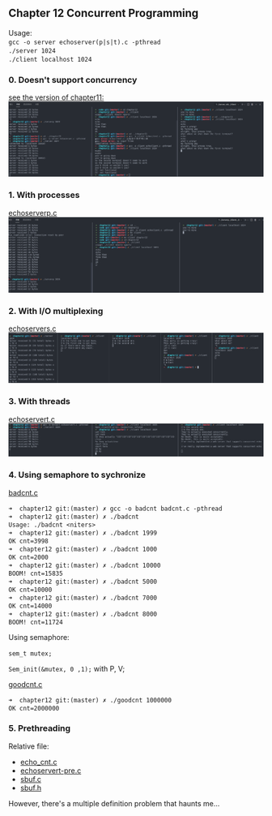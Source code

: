 ## Chapter 12 Concurrent Programming  

Usage:  
`gcc -o server echoserver(p|s|t).c -pthread`  
`./server 1024`  
`./client localhost 1024`  

### 0. Doesn't support concurrency  

[see the version of chapter11:](../chapter11/echoserver.c)  
![](./server_no_concurrency.png)


### 1. With processes  

[echoserverp.c](./echoserverp.c)  
![](./serverp.png)  

### 2. With I/O multiplexing  

[echoservers.c](./echoservers.c)  
![](./servers.png)  

### 3. With threads  

[echoservert.c](./echoservert.c)  
![](./servert.png)  

### 4. Using semaphore to sychronize  

[badcnt.c](./badcnt.c)

```shell
➜  chapter12 git:(master) ✗ gcc -o badcnt badcnt.c -pthread
➜  chapter12 git:(master) ✗ ./badcnt
Usage: ./badcnt <niters>
➜  chapter12 git:(master) ✗ ./badcnt 1999
OK cnt=3998
➜  chapter12 git:(master) ✗ ./badcnt 1000
OK cnt=2000
➜  chapter12 git:(master) ✗ ./badcnt 10000
BOOM! cnt=15835
➜  chapter12 git:(master) ✗ ./badcnt 5000
OK cnt=10000
➜  chapter12 git:(master) ✗ ./badcnt 7000
OK cnt=14000
➜  chapter12 git:(master) ✗ ./badcnt 8000
BOOM! cnt=11724
```

Using semaphore:

`sem_t mutex;`  

`Sem_init(&mutex, 0 ,1);`   with P, V;

[goodcnt.c](./goodcnt.c)  
```shell
➜  chapter12 git:(master) ✗ ./goodcnt 1000000
OK cnt=2000000
```

### 5. Prethreading  

Relative file: 

+ [echo_cnt.c](./echo_cnt.c)
+ [echoservert-pre.c](./echoservert-pre.c)
+ [sbuf.c](./sbuf.c)
+ [sbuf.h](./sbuf.h)

However, there's a multiple definition problem that haunts me...


